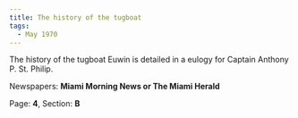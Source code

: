 ```yaml
---  
title: The history of the tugboat  
tags:  
  - May 1970  
---  
```

  
The history of the tugboat Euwin is detailed in a eulogy for Captain Anthony P. St. Philip.  
  
Newspapers: **Miami Morning News or The Miami Herald**  
  
Page: **4**, Section: **B** 
